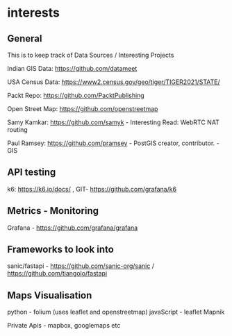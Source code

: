 # interests

## General

This is to keep track of Data Sources / Interesting Projects

Indian GIS Data: https://github.com/datameet

USA Census Data: https://www2.census.gov/geo/tiger/TIGER2021/STATE/

Packt Repo: https://github.com/PacktPublishing

Open Street Map: https://github.com/openstreetmap

Samy Kamkar: https://github.com/samyk - Interesting Read: WebRTC NAT routing

Paul Ramsey: https://github.com/pramsey - PostGIS creator, contributor. - GIS 

## API testing 

k6: https://k6.io/docs/ , GIT- https://github.com/grafana/k6


## Metrics - Monitoring 

Grafana - https://github.com/grafana/grafana 

## Frameworks to look into

sanic/fastapi - https://github.com/sanic-org/sanic /  https://github.com/tiangolo/fastapi

## Maps Visualisation 

python - folium (uses leaflet and openstreetmap)
javaScript - leaflet 
Mapnik

Private Apis - mapbox, googlemaps etc


